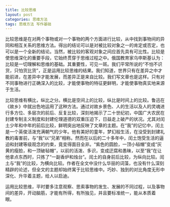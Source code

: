 ```yaml
---
title: 比较思维
layout: post
categories: 思维方法
tags: 思维方法 写作基础
---
```


比较思维是在对两个事物或对一个事物的两个方面进行比较，从中找到事物间的异同和相互关系的思维方法。得出的结论可以是对被比较对象之一的肯定或否定，也可以是一个全新的结论。当然，被比较的客观对象之间应首先具有可比性。比较是使思维深化的重要手段，它始终贯穿于思维过程之中。俄国教育家乌申斯基认为：比较是一切理解和思维的基础。其重要性，可见一斑。我们平常所说的“不怕不识货，只怕货比货”，正是运用比较思维的结果。我们知道，世界只有在差异之中才能前进，在差异中才能发展，而差异正是来自比较。我们写文章也是这样。只有对不同事物进行正确深入的比较，才能使事物的特征更鲜明，才能使事物真实地来源于生活。

比较思维有横比，纵比之分。横比是空间上的比较，纵比是时间上的比较。鲁迅在《故乡》中就出色地运用了这种方法。通过对故乡景色、人的生活以及人的灵魂进行多方位、多层次的前后、反复比较，深刻地揭示了二十世纪初，中国广大农民在封建专制主义制度和封建伦理道德的双重压迫下，日益走上破产的状况。尤其对闰土少年和中年的前后比较，鲜明突出地反映了文章的主题。在“我”的记忆中，闰土是一个英俊活泼充满朝气的少年。他有美好的童年，梦幻般生活，在没受到封建礼教的毒害前，与“我”以“兄弟”相称。然而在以后的二十多年中，闰土饱受生活的逼迫和封建等级观念的约束，竟变得面目全非。“紫色的圆脸，一顶小毡帽”变成“灰黄的瘦脸，和一顶破毡帽”，以前的活泼、多识，变成迂腐和愚昧，以至“我”在让他拿点东西时，只拣了“一副香炉和烛台”。闰土的自身前后比较，为纵向比较。闰土与“我”的比较，为横向比较。作者在全文中没什么华丽的词藻，也没有什么深刻精辟的论述，但全文的主题却始终寓于比较思维中。巧妙、独到的对比角度无形中深化、升华着主题，给人以启迪。

运用比较思维，平时要多注意观察、思索事物的发生、发展的不同过程，以及事物间的差异，开动脑筋，才能有所得，有所独见，并且要标准统一，能从本质着眼。 